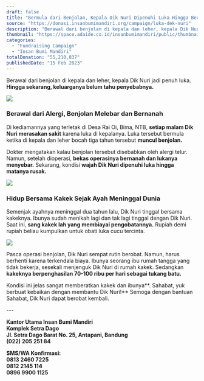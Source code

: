```yaml
---
draft: false
title: "Bermula dari Benjolan, Kepala Dik Nuri Dipenuhi Luka Hingga Bernanah"
source: "https://donasi.insanbumimandiri.org/campaign/luka-dek-nuri"
description: "Berawal dari benjolan di kepala dan leher, kepala Dik Nuri jadi penuh luka pasca operasi. Hingga sekarang, keluarganya belum tahu penyebabnya."
thumbnail: "https://space.adaide.co.id/insanbumimandiri/public/thumbnail/campaign/8EwlslcOIEBi.png"
categories:
  - "Fundraising Campaign"
  - "Insan Bumi Mandiri"
totalDonation: "55,210,837"
publishedDate: "15 Feb 2023"
---
```


Berawal dari benjolan di kepala dan leher, kepala Dik Nuri jadi penuh luka. **Hingga sekarang, keluarganya belum tahu penyebabnya.**  

![](https://5p4c3.sgp1.cdn.digitaloceanspaces.com/insanbumimandiri/public/campaign/GEGoBTIUuHhN.png)

### Berawal dari Alergi, Benjolan Melebar dan Bernanah

Di kediamannya yang terletak di Desa Rai Oi, Bima, NTB, **setiap malam Dik Nuri merasakan sakit** karena luka di kepalanya. Luka tersebut bermula ketika di kepala dan leher bocah tiga tahun tersebut **muncul benjolan.** 

Dokter mengatakan kalau benjolan tersebut disebabkan oleh alergi telur. Namun, setelah dioperasi, **bekas operasinya bernanah dan lukanya menyebar.** Sekarang, kondisi **wajah Dik Nuri dipenuhi luka hingga matanya rusak.**  

![](https://5p4c3.sgp1.cdn.digitaloceanspaces.com/insanbumimandiri/public/campaign/ulLHqyfl0D8J.jpg)

### Hidup Bersama Kakek Sejak Ayah Meninggal Dunia

Semenjak ayahnya meninggal dua tahun lalu, Dik Nuri tinggal bersama kakeknya. Ibunya sudah menikah lagi dan tak lagi tinggal dengan Dik Nuri. Saat ini, **sang kakek lah yang membiayai pengobatannya.** Rupiah demi rupiah beliau kumpulkan untuk obati luka cucu tercinta. 

![](https://5p4c3.sgp1.cdn.digitaloceanspaces.com/insanbumimandiri/public/campaign/ZrI6RTsspGMI.jpg)

Pasca operasi benjolan, Dik Nuri sempat rutin berobat. Namun, harus berhenti karena terkendala biaya. Ibunya seorang ibu rumah tangga yang tidak bekerja, sesekali menjenguk Dik Nuri di rumah kakek. Sedangkan **kakeknya berpenghasilan 70-100 ribu per hari sebagai tukang batu.**

Kondisi ini jelas sangat memberatkan kakek dan ibunya**. Sahabat, yuk berbuat kebaikan dengan membantu Dik Nuri!** Semoga dengan bantuan Sahabat, Dik Nuri dapat berobat kembali.

\---

**Kantor Utama Insan Bumi Mandiri**  
**Komplek Setra Dago**  
**Jl. Setra Dago Barat No. 25, Antapani, Bandung**  
**(022) 205 251 84**

**SMS/WA Konfirmasi:**  
**0813 2460 7225**  
**0812 2145 114**  
**0896 9900 1125**
